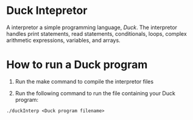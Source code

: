 # Duck Intepretor
A interpretor a simple programming language, _Duck_. The interpretor handles print statements, read statements, conditionals, loops, complex arithmetic expressions, variables, and arrays.

# How to run a Duck program

1) Run the make command to compile the interpretor files

2) Run the following command to run the file containing your Duck program:
  
  `./duckInterp <Duck program filename>`
